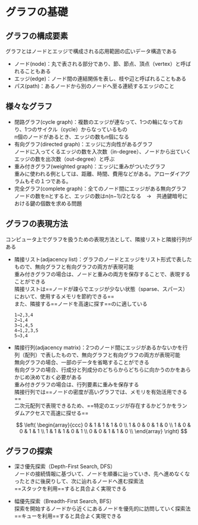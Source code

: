 # グラフの基礎

## グラフの構成要素

グラフとはノードとエッジで構成される応用範囲の広いデータ構造である

- ノード(node)：丸で表される部分であり、節、節点、頂点（vertex）と呼ばれることもある
- エッジ(edge)：ノード間の連結関係を表し、枝や辺と呼ばれることもある
- パス(path)：あるノードから別のノードへ至る連続するエッジのこと

## 様々なグラフ

- 閉路グラフ(cycle graph)：複数のエッジが連なって、1つの輪になっており、1つのサイクル（cycle）からなっているもの  
    n個のノードがあるとき、エッジの数もn個になる
- 有向グラフ(directed graph)：エッジに方向性があるグラフ  
    ノードに入ってくるエッジの数を入次数（in-degree）、ノードから出ていくエッジの数を出次数（out-degree）と呼ぶ
- 重み付きグラフ(weighted graph)：エッジに重みがついたグラフ  
    重みに使われる例としては、距離、時間、費用などがある。アローダイアグラムもその１つである。
- 完全グラフ(complete graph)：全てのノード間にエッジがある無向グラフ  
    ノードの数をnとすると、エッジの数はn(n−1)/2となる　→　共通鍵暗号における鍵の個数を求める問題

## グラフの表現方法

コンピュータ上でグラフを扱うための表現方法として、隣接リストと隣接行列がある

- 隣接リスト(adjacency list)：グラフのノードとエッジをリスト形式で表したもので、無向グラフと有向グラフの両方が表現可能  
    重み付きグラフの場合は、ノードと重みの両方を保存することで、表現することができる  
    隣接リストは==ノードが疎らでエッジが少ない状態（sparse、スパース）において、使用するメモリを節約できる==  
    また、隣接する==ノードを高速に探す==のに適している

    ```plain
    1→2,3,4
    2→1,4
    3→1,4,5
    4→1,2,3,5
    5→3,4
    ```

- 隣接行列(adjacency matrix)：2つのノード間にエッジがあるかないかを行列（配列）で表したもので、無向グラフと有向グラフの両方が表現可能  
    無向グラフの場合、一部のデータを省略することができる  
    有向グラフの場合、行成分と列成分のどちらからどちらに向かうのかをあらかじめ決めておく必要がある  
    重み付きグラフの場合は、行列要素に重みを保存する  
    隣接行列では==ノードの密度が高いグラフでは、メモリを有効活用できる==  
    二次元配列で表現できるため、==特定のエッジが存在するかどうかをランダムアクセスで高速に探せる==

    $$
    \left(
        \begin{array}{ccc}
            0 & 1 & 1 & 1 & 0 \\
            1 & 0 & 0 & 1 & 0 \\
            1 & 0 & 0 & 1 & 1 \\
            1 & 1 & 1 & 0 & 1 \\
            0 & 0 & 1 & 1 & 0 \\
        \end{array}
    \right)
    $$

## グラフの探索

- 深さ優先探索（Depth-First Search, DFS）  
    ノードの接続情報に基づいて、ノードを順番に辿っていき、先へ進めなくなったときに後戻りして、次に辿れるノードへ進む探索法  
    ==スタックを利用==すると具合よく実現できる

- 幅優先探索（Breadth-First Search, BFS）  
    探索を開始するノードから近くにあるノードを優先的に訪問していく探索法  
    ==キューを利用==すると具合よく実現できる
